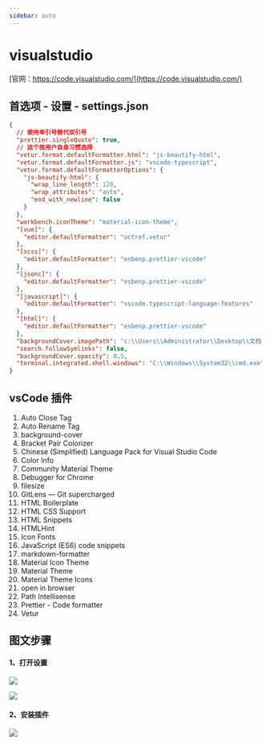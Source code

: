 ```yaml
---
sidebar: auto
---
```

# visualstudio

[官网：https://code.visualstudio.com/](https://code.visualstudio.com/)

## 首选项 - 设置 - settings.json

```json
{
  // 使用单引号替代双引号
  "prettier.singleQuote": true,
  // 这个按用户自身习惯选择
  "vetur.format.defaultFormatter.html": "js-beautify-html",
  "vetur.format.defaultFormatter.js": "vscode-typescript",
  "vetur.format.defaultFormatterOptions": {
    "js-beautify-html": {
      "wrap_line_length": 120,
      "wrap_attributes": "auto",
      "end_with_newline": false
    }
  },
  "workbench.iconTheme": "material-icon-theme",
  "[vue]": {
    "editor.defaultFormatter": "octref.vetur"
  },
  "[scss]": {
    "editor.defaultFormatter": "esbenp.prettier-vscode"
  },
  "[jsonc]": {
    "editor.defaultFormatter": "esbenp.prettier-vscode"
  },
  "[javascript]": {
    "editor.defaultFormatter": "vscode.typescript-language-features"
  },
  "[html]": {
    "editor.defaultFormatter": "esbenp.prettier-vscode"
  },
  "backgroundCover.imagePath": "c:\\Users\\Administrator\\Desktop\\文档\\2023154.jpg",
  "search.followSymlinks": false,
  "backgroundCover.opacity": 0.5,
  "terminal.integrated.shell.windows": "C:\\Windows\\System32\\cmd.exe"
}
```

## vsCode 插件
1. Auto Close Tag
1. Auto Rename Tag
1. background-cover
1. Bracket Pair Colorizer
1. Chinese (Simplified) Language Pack for Visual Studio Code
1. Color Info
1. Community Material Theme
1. Debugger for Chrome
1. filesize
1. GitLens — Git supercharged
1. HTML Boilerplate
1. HTML CSS Support
1. HTML Snippets
1. HTMLHint
1. Icon Fonts
1. JavaScript (ES6) code snippets
1. markdown-formatter
1. Material Icon Theme
1. Material Theme
1. Material Theme Icons
1. open in browser
1. Path Intellisense
1. Prettier - Code formatter
1. Vetur

## 图文步骤

#### 1、打开设置
<p></p><img src="https://gitee.com/lyt-top/vue-admin-wonderful-images/raw/master/doc/vs-code1.png"/>
<p></p><img src="https://gitee.com/lyt-top/vue-admin-wonderful-images/raw/master/doc/vs-code2.png"/>

#### 2、安装插件
<p></p><img src="https://gitee.com/lyt-top/vue-admin-wonderful-images/raw/master/doc/vs-code3.png"/>